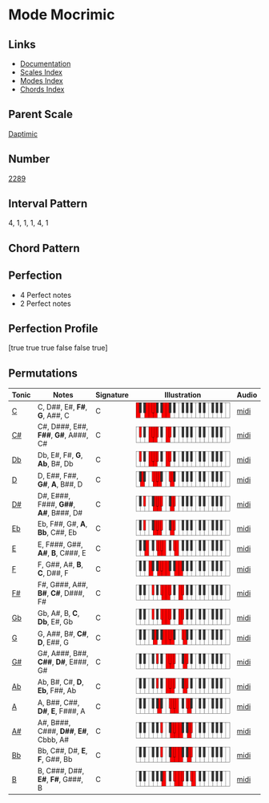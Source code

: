 # Mode Mocrimic

## Links

- [Documentation](index.md)
- [Scales Index](Scales.md)
- [Modes Index](Modes.md)
- [Chords Index](Chords.md)

## Parent Scale

[Daptimic](ScaleDaptimic.md)

## Number

[2289](https://ianring.com/musictheory/scales/2289)

## Interval Pattern

4, 1, 1, 1, 4, 1

## Chord Pattern



## Perfection

- 4 Perfect notes
- 2 Perfect notes

## Perfection Profile

[true true true false false true]

## Permutations

| Tonic | Notes | Signature | Illustration | Audio |
|-------|-------|-----------|--------------|-------|
| [C](ModeCNaturalMocrimic.md) | C, D##, E#, **F#**, **G**, A##, C | C | ![CNaturalMocrimic](ModeCNaturalMocrimic.png) | [midi](https://github.com/edipermadi/music/blob/main/docs/ModeCNaturalMocrimic.mid?raw=true) |
| [C#](ModeCSharpMocrimic.md) | C#, D###, E##, **F##**, **G#**, A###, C# | C | ![CSharpMocrimic](ModeCSharpMocrimic.png) | [midi](https://github.com/edipermadi/music/blob/main/docs/ModeCSharpMocrimic.mid?raw=true) |
| [Db](ModeDFlatMocrimic.md) | Db, E#, F#, **G**, **Ab**, B#, Db | C | ![DFlatMocrimic](ModeDFlatMocrimic.png) | [midi](https://github.com/edipermadi/music/blob/main/docs/ModeDFlatMocrimic.mid?raw=true) |
| [D](ModeDNaturalMocrimic.md) | D, E##, F##, **G#**, **A**, B##, D | C | ![DNaturalMocrimic](ModeDNaturalMocrimic.png) | [midi](https://github.com/edipermadi/music/blob/main/docs/ModeDNaturalMocrimic.mid?raw=true) |
| [D#](ModeDSharpMocrimic.md) | D#, E###, F###, **G##**, **A#**, B###, D# | C | ![DSharpMocrimic](ModeDSharpMocrimic.png) | [midi](https://github.com/edipermadi/music/blob/main/docs/ModeDSharpMocrimic.mid?raw=true) |
| [Eb](ModeEFlatMocrimic.md) | Eb, F##, G#, **A**, **Bb**, C##, Eb | C | ![EFlatMocrimic](ModeEFlatMocrimic.png) | [midi](https://github.com/edipermadi/music/blob/main/docs/ModeEFlatMocrimic.mid?raw=true) |
| [E](ModeENaturalMocrimic.md) | E, F###, G##, **A#**, **B**, C###, E | C | ![ENaturalMocrimic](ModeENaturalMocrimic.png) | [midi](https://github.com/edipermadi/music/blob/main/docs/ModeENaturalMocrimic.mid?raw=true) |
| [F](ModeFNaturalMocrimic.md) | F, G##, A#, **B**, **C**, D##, F | C | ![FNaturalMocrimic](ModeFNaturalMocrimic.png) | [midi](https://github.com/edipermadi/music/blob/main/docs/ModeFNaturalMocrimic.mid?raw=true) |
| [F#](ModeFSharpMocrimic.md) | F#, G###, A##, **B#**, **C#**, D###, F# | C | ![FSharpMocrimic](ModeFSharpMocrimic.png) | [midi](https://github.com/edipermadi/music/blob/main/docs/ModeFSharpMocrimic.mid?raw=true) |
| [Gb](ModeGFlatMocrimic.md) | Gb, A#, B, **C**, **Db**, E#, Gb | C | ![GFlatMocrimic](ModeGFlatMocrimic.png) | [midi](https://github.com/edipermadi/music/blob/main/docs/ModeGFlatMocrimic.mid?raw=true) |
| [G](ModeGNaturalMocrimic.md) | G, A##, B#, **C#**, **D**, E##, G | C | ![GNaturalMocrimic](ModeGNaturalMocrimic.png) | [midi](https://github.com/edipermadi/music/blob/main/docs/ModeGNaturalMocrimic.mid?raw=true) |
| [G#](ModeGSharpMocrimic.md) | G#, A###, B##, **C##**, **D#**, E###, G# | C | ![GSharpMocrimic](ModeGSharpMocrimic.png) | [midi](https://github.com/edipermadi/music/blob/main/docs/ModeGSharpMocrimic.mid?raw=true) |
| [Ab](ModeAFlatMocrimic.md) | Ab, B#, C#, **D**, **Eb**, F##, Ab | C | ![AFlatMocrimic](ModeAFlatMocrimic.png) | [midi](https://github.com/edipermadi/music/blob/main/docs/ModeAFlatMocrimic.mid?raw=true) |
| [A](ModeANaturalMocrimic.md) | A, B##, C##, **D#**, **E**, F###, A | C | ![ANaturalMocrimic](ModeANaturalMocrimic.png) | [midi](https://github.com/edipermadi/music/blob/main/docs/ModeANaturalMocrimic.mid?raw=true) |
| [A#](ModeASharpMocrimic.md) | A#, B###, C###, **D##**, **E#**, Cbbb, A# | C | ![ASharpMocrimic](ModeASharpMocrimic.png) | [midi](https://github.com/edipermadi/music/blob/main/docs/ModeASharpMocrimic.mid?raw=true) |
| [Bb](ModeBFlatMocrimic.md) | Bb, C##, D#, **E**, **F**, G##, Bb | C | ![BFlatMocrimic](ModeBFlatMocrimic.png) | [midi](https://github.com/edipermadi/music/blob/main/docs/ModeBFlatMocrimic.mid?raw=true) |
| [B](ModeBNaturalMocrimic.md) | B, C###, D##, **E#**, **F#**, G###, B | C | ![BNaturalMocrimic](ModeBNaturalMocrimic.png) | [midi](https://github.com/edipermadi/music/blob/main/docs/ModeBNaturalMocrimic.mid?raw=true) |
